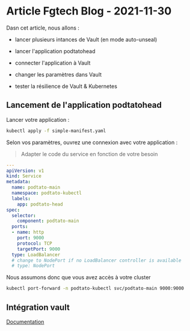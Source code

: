 # Article Fgtech Blog - 2021-11-30

Dasn cet article, nous allons :

- lancer plusieurs intances de Vault (en mode auto-unseal)

- lancer l'application podtatohead

- connecter l'application à Vault

- changer les paramètres dans Vault

- tester la résilience de Vault & Kubernetes

## Lancement de l'application podtatohead

Lancer votre application :

```bash
kubectl apply -f simple-manifest.yaml
```

Selon vos paramètres, ouvrez une connexion avec votre application :

> Adapter le code du service en fonction de votre besoin

```yaml
---
apiVersion: v1
kind: Service
metadata:
  name: podtato-main
  namespace: podtato-kubectl
  labels:
    app: podtato-head
spec:
  selector:
    component: podtato-main
  ports:
  - name: http
    port: 9000
    protocol: TCP
    targetPort: 9000
  type: LoadBalancer
  # change to NodePort if no LoadBalancer controller is available
  # type: NodePort
```

Nous assumons donc que vous avez accès à votre cluster

```bash
kubectl port-forward -n podtato-kubectl svc/podtato-main 9000:9000
```


## Intégration vault

[Documentation](./fgtech_adds)
